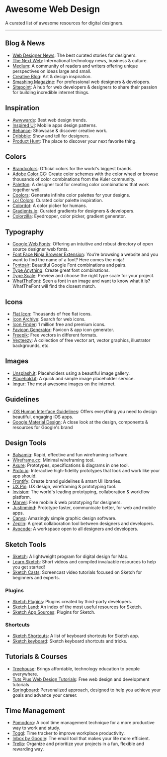 # Awesome Web Design
A curated list of awesome resources for digital designers.

----
## Blog & News
* [Web Designer News](http://webdesignernews.com): The best curated stories for designers.
* [The Next Web](http://thenextweb.com): International technology news, business & culture.
* [Medium](http://medium.com): A community of readers and writers offering unique perspectives on ideas large and small.
* [Creative Bloq](http://www.creativebloq.com/): Art & design inspiration.
* [Smashing Magazine](http://smashingmagazine.com): For professional web designers & developers.
* [Sitepoint](https://www.sitepoint.com/design-ux/): A hub for web developers & designers to share their passion for building incredible internet things.

## Inspiration
* [Awwwards](http://awwwards.com): Best web design trends.
* [Inspired UI](http://inspired-ui.com/): Mobile apps design patterns.
* [Behance](http://behance.net): Showcase & discover creative work.
* [Dribbble](http://dribbble.com): Show and tell for designers.
* [Product Hunt](http://producthunt.com): The place to discover your next favorite thing.

## Colors
* [Brandcolors](https://brandcolors.net/): Official colors for the world's biggest brands.
* [Adobe Color CC](https://color.adobe.com/): Create color schemes with the color wheel or browse thousands of color combinations from the Kuler community.
* [Paletton](http://paletton.com): A designer tool for creating color combinations that work together well.
* [Coolors](https://coolors.co/): Generate infinite color palettes for your designs.
* [Lol Colors](http://www.lolcolors.com/): Curated color palette inspiration.
* [Colordot](https://color.hailpixel.com/): A color picker for humans.
* [Gradients.io](http://www.gradients.io/): Curated gradients for designers & developers.
* [Colorzilla](http://colorzilla.com): Eyedropper, color picker, gradient generator.

## Typography
* [Google Web Fonts](http://fonts.google.com): Offering an intuitive and robust directory of open source designer web fonts.
* [Font Face Ninja Browser Extension](http://fontface.ninja/): You’re browsing a website and you want to find the name of a font? Here comes the ninja!
* [Fontpair](http://fontpair.io): Beautiful Google Font combinations and pairs.
* [Type Anything](https://typeanything.io/): Create great font combinations.
* [Type Scale](http://type-scale.com/): Preview and choose the right type scale for your project.
* [WhatTheFont](https://www.myfonts.com/WhatTheFont/): Seen a font in an image and want to know what it is? WhatTheFont will find the closest match.

## Icons
* [Flat Icon](http://flaticon.com): Thousands of free flat icons.
* [Icon Archive](http://iconarchive.com): Search for web icons.
* [Icon Finder](http://iconfinder.com): 1 million free and premium icons.
* [Favicon Generator](http://www.favicon-generator.org/): Favicon & app icon generator.
* [Freepik](http://freepik.com): Free vectors in different formats.
* [Vecteezy](http://vecteezy.com): A collection of free vector art, vector graphics, illustrator backgrounds, etc.

## Images
* [Unsplash.it](http://unsplash.it): Placeholders using a beautiful image gallery.
* [Placehold.it](http://placehold.it): A quick and simple image placeholder service.
* [Imgur](http://imgur.com): The most awesome images on the internet.

## Guidelines
* [iOS Human Interface Guidelines](https://developer.apple.com/ios/human-interface-guidelines/): Offers everything you need to design beautiful, engaging iOS apps.
* [Google Material Design](https://material.google.com/): A close look at the design, components & resources for Google's brand

## Design Tools
* [Balsamiq](http://balsamiq.com): Rapid, effective and fun wireframing software.
* [Wireframe.cc](https://wireframe.cc/): Minimal wireframing tool.
* [Axure](www.axure.com/): Prototypes, specifications & diagrams in one tool.
* [Proto.io](http://proto.io): Interactive high-fidelity prototypes that look and work like your app should.
* [Frontify](http://frontify.com): Create brand guidelines & smart UI libraries.
* [UX Pin](http://uxpin.com): UX design, wireframing & prototyping tool.
* [Invision](https://www.invisionapp.com/): The world's leading prototyping, collaboration & workflow platform.
* [Marvel](https://marvelapp.com/): Free mobile & web prototyping for designers.
* [Justinmind](http://justinmind.com): Prototype faster, communicate better, for web and mobile apps.
* [Canva](http://canva.com): Amazingly simple graphic design software.
* [Zeplin](https://zeplin.io/): A great collaboration tool between designers and developers.
* [Avocode](https://avocode.com/): A workspace open to all designers and developers.

## Sketch Tools
* [Sketch](http://sketchapp.com): A lightweight program for digital design for Mac.
* [Learn Sketch](https://www.sketchapp.com/learn/): Short videos and compiled invaluable resources to help you get started!
* [Sketch Casts](https://www.sketchcasts.net/): Screencast video tutorials focused on Sketch for beginners and experts.

### Plugins
* [Sketch Plugins](http://sketchapp.com/extensions/plugins/): Plugins created by third-party developers.
* [Sketch Land](http://sketch.land): An index of the most useful resources for Sketch.
* [Sketch App Sources](http://www.sketchappsources.com/plugins.html): Plugins for Sketch.

### Shortcuts
* [Sketch Shortcuts](http://sketchshortcuts.com/): A list of keyboard shortcuts for Sketch app.
* [Sketch keyboard](https://designcode.io/sketch-keyboard): Sketch keyboard shortcuts and tricks.

## Tutorials & Courses
* [Treehouse](https://teamtreehouse.com/tracks/web-design): Brings affordable, technology education to people everywhere.
* [Tuts Plus Web Design Tutorials](http://webdesign.tutsplus.com/): Free web design and development tutorials
* [Springboard](https://www.springboard.com): Personalized approach, designed to help you achieve your goals and advance your career.

## Time Management
* [Pomodoro](http://tomato-timer.com): A cool time management technique for a more productive way to work and study.
* [Toggl](http://toggl.com): Time tracker to improve workplace productivity.
* [Inbox by Google](http://inbox.google.com): The email tool that makes your life more efficient.
* [Trello](http://trello.com): Organize and prioritize your projects in a fun, flexible and rewarding way.

